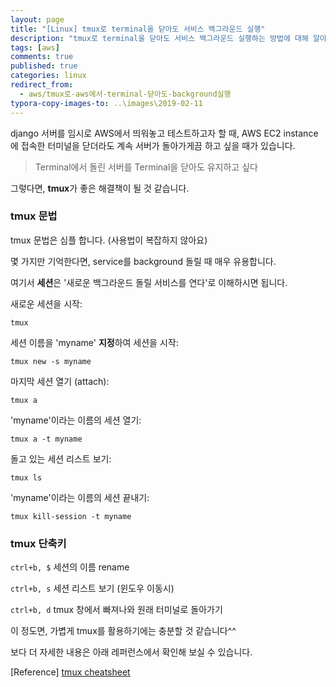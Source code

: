 ```yaml
---
layout: page
title: "[Linux] tmux로 terminal을 닫아도 서비스 백그라운드 실행"
description: "tmux로 terminal을 닫아도 서비스 백그라운드 실행하는 방법에 대해 알아보겠습니다."
tags: [aws]
comments: true
published: true
categories: linux
redirect_from:
  - aws/tmux로-aws에서-terminal-닫아도-background실행
typora-copy-images-to: ..\images\2019-02-11
---
```




django 서버를 임시로 AWS에서 띄워놓고 테스트하고자 할 때, AWS EC2 instance에 접속한 터미널을 닫더라도 계속 서버가 돌아가게끔 하고 싶을 때가 있습니다.

> Terminal에서 돌린 서버를 Terminal을 닫아도 유지하고 싶다

그렇다면, **tmux**가 좋은 해결책이 될 것 같습니다.



### tmux 문법



tmux 문법은 심플 합니다. (사용법이 복잡하지 않아요)

몇 가지만 기억한다면, service를 background 돌릴 때 매우 유용합니다.

여기서 **세션**은 '새로운 백그라운드 돌릴 서비스를 연다'로 이해하시면 됩니다.



새로운 세션을 시작:

`tmux` 

세션 이름을 'myname' **지정**하여 세션을 시작:

`tmux new -s myname`

마지막 세션 열기 (attach):

`tmux a `

'myname'이라는 이름의 세션 열기:

`tmux a -t myname`

돌고 있는 세션 리스트 보기:

`tmux ls`

'myname'이라는 이름의 세션 끝내기:

`tmux kill-session -t myname`



### tmux 단축키

`ctrl+b, $` 세션의 이름 rename

`ctrl+b, s` 세션 리스트 보기 (윈도우 이동시)

`ctrl+b, d` tmux 창에서 빠져나와 원래 터미널로 돌아가기





이 정도면, 가볍게 tmux를 활용하기에는 충분할 것 같습니다^^

보다 더 자세한 내용은 아래 레퍼런스에서 확인해 보실 수 있습니다.

[Reference] [tmux cheatsheet](https://gist.github.com/henrik/1967800)


